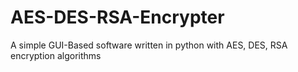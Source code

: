 # AES-DES-RSA-Encrypter
A simple GUI-Based software written in python with AES, DES, RSA encryption algorithms

